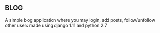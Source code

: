 ## BLOG

A simple blog application where you may login, add posts, follow/unfollow other users made using django 1.11 and python 2.7.